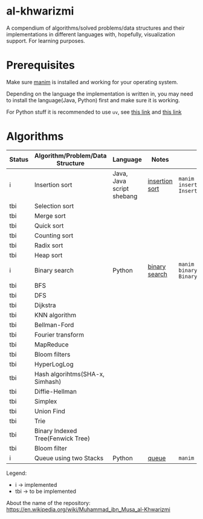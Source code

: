 # al-khwarizmi

A compendium of algorithms/solved problems/data structures and their implementations in different languages with, hopefully, visualization support. For learning purposes.

# Prerequisites

Make sure [manim](https://www.manim.community/) is installed and working for your operating system.

Depending on the language the implementation is written in, you may need to install the language(Java, Python) first and make sure it is working.

For Python stuff it is recommended to use `uv`, see [this link](https://docs.astral.sh/uv/#getting-started) and [this link](https://docs.manim.community/en/stable/installation/uv.html#installation)

# Algorithms

| Status | Algorithm/Problem/Data Structure  | Language                  | Notes                                                       | Run                                                                  |
| ------ | --------------------------------- | ------------------------- | ----------------------------------------------------------- | -------------------------------------------------------------------- |
| i      | Insertion sort                    | Java, Java script shebang | [insertion sort](insertion_sort/insertion_sort_animated.py) | `manim insertion_sort/insertion_sort_animated.py InsertionSort -pql` |
| tbi    | Selection sort                    |                           |                                                             |                                                                      |
| tbi    | Merge sort                        |                           |                                                             |                                                                      |
| tbi    | Quick sort                        |                           |                                                             |                                                                      |
| tbi    | Counting sort                     |                           |                                                             |                                                                      |
| tbi    | Radix sort                        |                           |                                                             |                                                                      |
| tbi    | Heap sort                         |                           |                                                             |                                                                      |
| i      | Binary search                     | Python                    | [binary search](binary_search/binary_search_animated.py)    | `manim binary_search/binary_search_animated.py BinarySearch -pql`    |
| tbi    | BFS                               |                           |                                                             |                                                                      |
| tbi    | DFS                               |                           |                                                             |                                                                      |
| tbi    | Dijkstra                          |                           |                                                             |                                                                      |
| tbi    | KNN algorithm                     |                           |                                                             |                                                                      |
| tbi    | Bellman-Ford                      |                           |                                                             |                                                                      |
| tbi    | Fourier transform                 |                           |                                                             |                                                                      |
| tbi    | MapReduce                         |                           |                                                             |                                                                      |
| tbi    | Bloom filters                     |                           |                                                             |                                                                      |
| tbi    | HyperLogLog                       |                           |                                                             |                                                                      |
| tbi    | Hash algorihtms(SHA-x, Simhash)   |                           |                                                             |                                                                      |
| tbi    | Diffie-Hellman                    |                           |                                                             |                                                                      |
| tbi    | Simplex                           |                           |                                                             |                                                                      |
| tbi    | Union Find                        |                           |                                                             |                                                                      |
| tbi    | Trie                              |                           |                                                             |                                                                      |
| tbi    | Binary Indexed Tree(Fenwick Tree) |                           |                                                             |                                                                      |
| tbi    | Bloom filter                      |                           |                                                             |                                                                      |
| i      | Queue using two Stacks            | Python                    | [queue](queue/queue_animated.py)                            | `manim queue/queue_animated.py Queue -pql`                           |

Legend:

- i -> implemented
- tbi -> to be implemented

About the name of the repository: https://en.wikipedia.org/wiki/Muhammad_ibn_Musa_al-Khwarizmi
